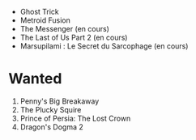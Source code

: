 - Ghost Trick
- Metroid Fusion
- The Messenger (en cours)
- The Last of Us Part 2 (en cours)
- Marsupilami : Le Secret du Sarcophage (en cours)

# Wanted

1. Penny's Big Breakaway
1. The Plucky Squire
1. Prince of Persia: The Lost Crown
1. Dragon's Dogma 2
